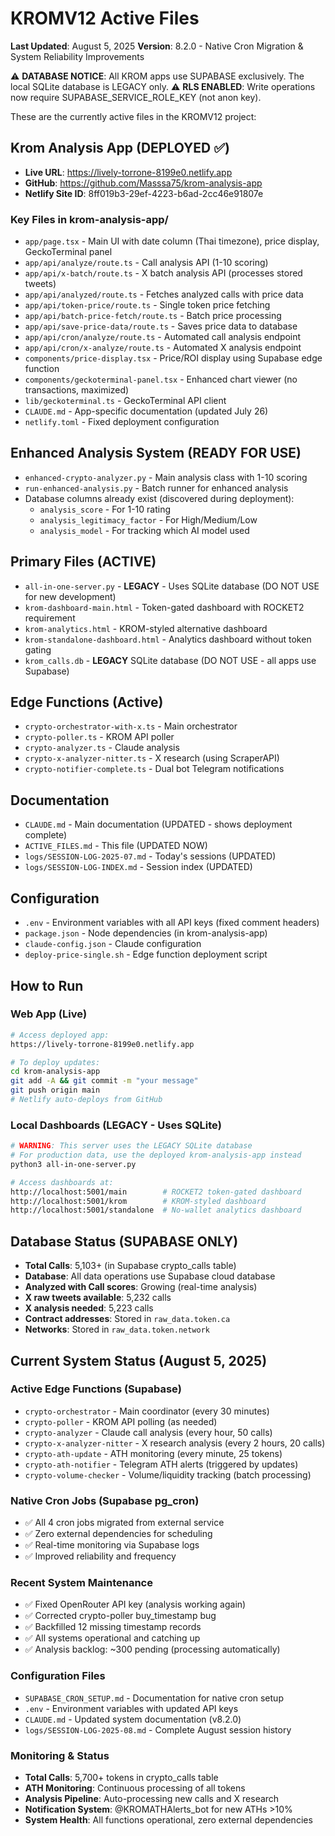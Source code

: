 # KROMV12 Active Files
**Last Updated**: August 5, 2025
**Version**: 8.2.0 - Native Cron Migration & System Reliability Improvements

⚠️ **DATABASE NOTICE**: All KROM apps use SUPABASE exclusively. The local SQLite database is LEGACY only.
⚠️ **RLS ENABLED**: Write operations now require SUPABASE_SERVICE_ROLE_KEY (not anon key).

These are the currently active files in the KROMV12 project:

## Krom Analysis App (DEPLOYED ✅)
- **Live URL**: https://lively-torrone-8199e0.netlify.app
- **GitHub**: https://github.com/Masssa75/krom-analysis-app
- **Netlify Site ID**: 8ff019b3-29ef-4223-b6ad-2cc46e91807e

### Key Files in krom-analysis-app/
- `app/page.tsx` - Main UI with date column (Thai timezone), price display, GeckoTerminal panel
- `app/api/analyze/route.ts` - Call analysis API (1-10 scoring)
- `app/api/x-batch/route.ts` - X batch analysis API (processes stored tweets)
- `app/api/analyzed/route.ts` - Fetches analyzed calls with price data
- `app/api/token-price/route.ts` - Single token price fetching
- `app/api/batch-price-fetch/route.ts` - Batch price processing
- `app/api/save-price-data/route.ts` - Saves price data to database
- `app/api/cron/analyze/route.ts` - Automated call analysis endpoint
- `app/api/cron/x-analyze/route.ts` - Automated X analysis endpoint
- `components/price-display.tsx` - Price/ROI display using Supabase edge function
- `components/geckoterminal-panel.tsx` - Enhanced chart viewer (no transactions, maximized)
- `lib/geckoterminal.ts` - GeckoTerminal API client
- `CLAUDE.md` - App-specific documentation (updated July 26)
- `netlify.toml` - Fixed deployment configuration

## Enhanced Analysis System (READY FOR USE)
- `enhanced-crypto-analyzer.py` - Main analysis class with 1-10 scoring
- `run-enhanced-analysis.py` - Batch runner for enhanced analysis
- Database columns already exist (discovered during deployment):
  - `analysis_score` - For 1-10 rating
  - `analysis_legitimacy_factor` - For High/Medium/Low
  - `analysis_model` - For tracking which AI model used

## Primary Files (ACTIVE)
- `all-in-one-server.py` - **LEGACY** - Uses SQLite database (DO NOT USE for new development)
- `krom-dashboard-main.html` - Token-gated dashboard with ROCKET2 requirement
- `krom-analytics.html` - KROM-styled alternative dashboard
- `krom-standalone-dashboard.html` - Analytics dashboard without token gating
- `krom_calls.db` - **LEGACY** SQLite database (DO NOT USE - all apps use Supabase)

## Edge Functions (Active)
- `crypto-orchestrator-with-x.ts` - Main orchestrator
- `crypto-poller.ts` - KROM API poller  
- `crypto-analyzer.ts` - Claude analysis
- `crypto-x-analyzer-nitter.ts` - X research (using ScraperAPI)
- `crypto-notifier-complete.ts` - Dual bot Telegram notifications

## Documentation
- `CLAUDE.md` - Main documentation (UPDATED - shows deployment complete)
- `ACTIVE_FILES.md` - This file (UPDATED NOW)
- `logs/SESSION-LOG-2025-07.md` - Today's sessions (UPDATED)
- `logs/SESSION-LOG-INDEX.md` - Session index (UPDATED)

## Configuration
- `.env` - Environment variables with all API keys (fixed comment headers)
- `package.json` - Node dependencies (in krom-analysis-app)
- `claude-config.json` - Claude configuration
- `deploy-price-single.sh` - Edge function deployment script

## How to Run

### Web App (Live)
```bash
# Access deployed app:
https://lively-torrone-8199e0.netlify.app

# To deploy updates:
cd krom-analysis-app
git add -A && git commit -m "your message"
git push origin main
# Netlify auto-deploys from GitHub
```

### Local Dashboards (LEGACY - Uses SQLite)
```bash
# WARNING: This server uses the LEGACY SQLite database
# For production data, use the deployed krom-analysis-app instead
python3 all-in-one-server.py

# Access dashboards at:
http://localhost:5001/main        # ROCKET2 token-gated dashboard
http://localhost:5001/krom        # KROM-styled dashboard 
http://localhost:5001/standalone  # No-wallet analytics dashboard
```

## Database Status (SUPABASE ONLY)
- **Total Calls**: 5,103+ (in Supabase crypto_calls table)
- **Database**: All data operations use Supabase cloud database
- **Analyzed with Call scores**: Growing (real-time analysis)
- **X raw tweets available**: 5,232 calls
- **X analysis needed**: 5,223 calls
- **Contract addresses**: Stored in `raw_data.token.ca`
- **Networks**: Stored in `raw_data.token.network`

## Current System Status (August 5, 2025)

### Active Edge Functions (Supabase)
- `crypto-orchestrator` - Main coordinator (every 30 minutes)
- `crypto-poller` - KROM API polling (as needed)  
- `crypto-analyzer` - Claude call analysis (every hour, 50 calls)
- `crypto-x-analyzer-nitter` - X research analysis (every 2 hours, 20 calls)
- `crypto-ath-update` - ATH monitoring (every minute, 25 tokens)
- `crypto-ath-notifier` - Telegram ATH alerts (triggered by updates)
- `crypto-volume-checker` - Volume/liquidity tracking (batch processing)

### Native Cron Jobs (Supabase pg_cron)
- ✅ All 4 cron jobs migrated from external service
- ✅ Zero external dependencies for scheduling
- ✅ Real-time monitoring via Supabase logs
- ✅ Improved reliability and frequency

### Recent System Maintenance
- ✅ Fixed OpenRouter API key (analysis working again)
- ✅ Corrected crypto-poller buy_timestamp bug
- ✅ Backfilled 12 missing timestamp records
- ✅ All systems operational and catching up
- ✅ Analysis backlog: ~300 pending (processing automatically)

### Configuration Files
- `SUPABASE_CRON_SETUP.md` - Documentation for native cron setup
- `.env` - Environment variables with updated API keys
- `CLAUDE.md` - Updated system documentation (v8.2.0)
- `logs/SESSION-LOG-2025-08.md` - Complete August session history

### Monitoring & Status
- **Total Calls**: 5,700+ tokens in crypto_calls table
- **ATH Monitoring**: Continuous processing of all tokens
- **Analysis Pipeline**: Auto-processing new calls and X research
- **Notification System**: @KROMATHAlerts_bot for new ATHs >10%
- **System Health**: All functions operational, zero external dependencies